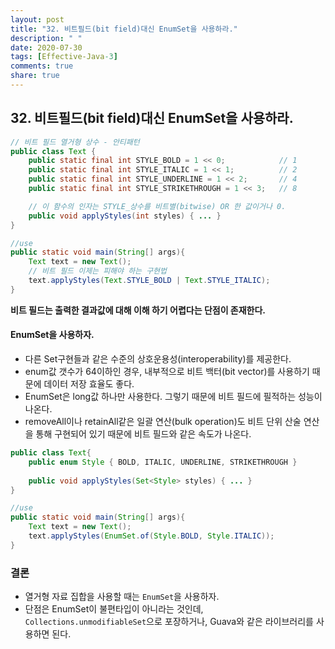 ```yaml
---
layout: post
title: "32. 비트필드(bit field)대신 EnumSet을 사용하라."
description: " "
date: 2020-07-30
tags: [Effective-Java-3]
comments: true
share: true
---
```


## 32. 비트필드(bit field)대신 EnumSet을 사용하라.

```java
// 비트 필드 열거형 상수 - 안티패턴
public class Text {
    public static final int STYLE_BOLD = 1 << 0;            // 1
    public static final int STYLE_ITALIC = 1 << 1;          // 2
    public static final int STYLE_UNDERLINE = 1 << 2;       // 4
    public static final int STYLE_STRIKETHROUGH = 1 << 3;   // 8

    // 이 함수의 인자는 STYLE_상수를 비트별(bitwise) OR 한 값이거나 0.
    public void applyStyles(int styles) { ... }
}

//use
public static void main(String[] args){
    Text text = new Text();
    // 비트 필드 이제는 피해야 하는 구현법
    text.applyStyles(Text.STYLE_BOLD | Text.STYLE_ITALIC);
}
```

__비트 필드는 출력한 결과값에 대해 이해 하기 어렵다는 단점이 존재한다.__


#### EnumSet을 사용하자.
- 다른 Set구현들과 같은 수준의 상호운용성(interoperability)를 제공한다.
- enum값 갯수가 64이하인 경우, 내부적으로 비트 백터(bit vector)를 사용하기 때문에 데이터 저장 효율도 좋다.
- EnumSet은 long값 하나만 사용한다. 그렇기 때문에 비트 필드에 필적하는 성능이 나온다.
- removeAll이나 retainAll같은 일괄 연산(bulk operation)도 비트 단위 산술 연산을 통해 구현되어 있기 때문에 비트 필드와 같은 속도가 나온다.

```java
public class Text{
    public enum Style { BOLD, ITALIC, UNDERLINE, STRIKETHROUGH }
    
    public void applyStyles(Set<Style> styles) { ... }
}

//use
public static void main(String[] args){
    Text text = new Text();
    text.applyStyles(EnumSet.of(Style.BOLD, Style.ITALIC));
}
```



### 결론
- 열거형 자료 집합을 사용할 때는 ```EnumSet```을 사용하자.
- 단점은 EnumSet이 불편타입이 아니라는 것인데, ```Collections.unmodifiableSet```으로 포장하거나, Guava와 같은 라이브러리를 사용하면 된다.
